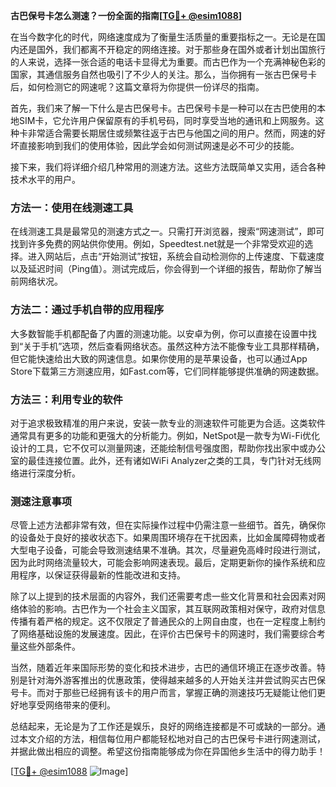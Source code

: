 **古巴保号卡怎么测速？一份全面的指南[[TG💪+ @esim1088](https://t.me/s/esim1088)]**

在当今数字化的时代，网络速度成为了衡量生活质量的重要指标之一。无论是在国内还是国外，我们都离不开稳定的网络连接。对于那些身在国外或者计划出国旅行的人来说，选择一张合适的电话卡显得尤为重要。而古巴作为一个充满神秘色彩的国家，其通信服务自然也吸引了不少人的关注。那么，当你拥有一张古巴保号卡后，如何检测它的网速呢？这篇文章将为你提供一份详尽的指南。

首先，我们来了解一下什么是古巴保号卡。古巴保号卡是一种可以在古巴使用的本地SIM卡，它允许用户保留原有的手机号码，同时享受当地的通讯和上网服务。这种卡非常适合需要长期居住或频繁往返于古巴与他国之间的用户。然而，网速的好坏直接影响到我们的使用体验，因此学会如何测试网速是必不可少的技能。

接下来，我们将详细介绍几种常用的测速方法。这些方法既简单又实用，适合各种技术水平的用户。

### 方法一：使用在线测速工具

在线测速工具是最常见的测速方式之一。只需打开浏览器，搜索“网速测试”，即可找到许多免费的网站供你使用。例如，Speedtest.net就是一个非常受欢迎的选择。进入网站后，点击“开始测试”按钮，系统会自动检测你的上传速度、下载速度以及延迟时间（Ping值）。测试完成后，你会得到一个详细的报告，帮助你了解当前网络状况。

### 方法二：通过手机自带的应用程序

大多数智能手机都配备了内置的测速功能。以安卓为例，你可以直接在设置中找到“关于手机”选项，然后查看网络状态。虽然这种方法不能像专业工具那样精确，但它能快速给出大致的网速信息。如果你使用的是苹果设备，也可以通过App Store下载第三方测速应用，如Fast.com等，它们同样能够提供准确的网速数据。

### 方法三：利用专业的软件

对于追求极致精准的用户来说，安装一款专业的测速软件可能更为合适。这类软件通常具有更多的功能和更强大的分析能力。例如，NetSpot是一款专为Wi-Fi优化设计的工具，它不仅可以测量网速，还能绘制信号强度图，帮助你找出家中或办公室的最佳连接位置。此外，还有诸如WiFi Analyzer之类的工具，专门针对无线网络进行深度分析。

### 测速注意事项

尽管上述方法都非常有效，但在实际操作过程中仍需注意一些细节。首先，确保你的设备处于良好的接收状态下。如果周围环境存在干扰因素，比如金属障碍物或者大型电子设备，可能会导致测速结果不准确。其次，尽量避免高峰时段进行测试，因为此时网络流量较大，可能会影响网速表现。最后，定期更新你的操作系统和应用程序，以保证获得最新的性能改进和支持。

除了以上提到的技术层面的内容外，我们还需要考虑一些文化背景和社会因素对网络体验的影响。古巴作为一个社会主义国家，其互联网政策相对保守，政府对信息传播有着严格的规定。这不仅限定了普通民众的上网自由度，也在一定程度上制约了网络基础设施的发展速度。因此，在评价古巴保号卡的网速时，我们需要综合考量这些外部条件。

当然，随着近年来国际形势的变化和技术进步，古巴的通信环境正在逐步改善。特别是针对海外游客推出的优惠政策，使得越来越多的人开始关注并尝试购买古巴保号卡。而对于那些已经拥有该卡的用户而言，掌握正确的测速技巧无疑能让他们更好地享受网络带来的便利。

总结起来，无论是为了工作还是娱乐，良好的网络连接都是不可或缺的一部分。通过本文介绍的方法，相信每位用户都能轻松地对自己的古巴保号卡进行网速测试，并据此做出相应的调整。希望这份指南能够成为你在异国他乡生活中的得力助手！

[[TG💪+ @esim1088](https://t.me/s/esim1088) ![Image](https://i.postimg.cc/4NQfJmqS/Snipaste-2025-05-13-00-14-12.png)]